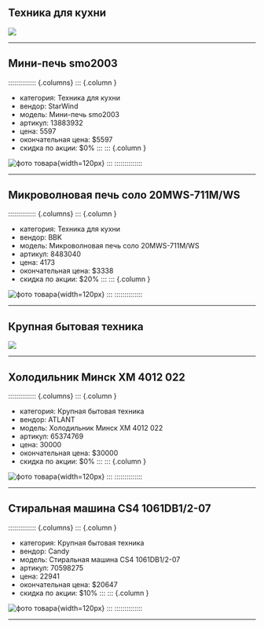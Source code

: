 
## Техника для кухни

![](pic/category_5.jpeg)

* * * 
## Мини-печь smo2003
:::::::::::::: {.columns}
::: {.column }
* категория: Техника для кухни
* вендор: StarWind
* модель: Мини-печь smo2003
* артикул: 13883932
* цена: 5597
* окончательная цена: $5597
* скидка по акции: $0%
:::
::: {.column }

![фото товара](pic/13883932.png){width=120px}
:::
::::::::::::::

* * * 
## Микроволновая печь соло 20MWS-711M/WS
:::::::::::::: {.columns}
::: {.column }
* категория: Техника для кухни
* вендор: BBK
* модель: Микроволновая печь соло 20MWS-711M/WS
* артикул: 8483040
* цена: 4173
* окончательная цена: $3338
* скидка по акции: $20%
:::
::: {.column }

![фото товара](pic/8483040.png){width=120px}
:::
::::::::::::::

* * * 

## Крупная бытовая техника

![](pic/category_6.jpeg)

* * * 
## Холодильник Минск ХМ 4012 022
:::::::::::::: {.columns}
::: {.column }
* категория: Крупная бытовая техника
* вендор: ATLANT
* модель: Холодильник Минск ХМ 4012 022
* артикул: 65374769
* цена: 30000
* окончательная цена: $30000
* скидка по акции: $0%
:::
::: {.column }

![фото товара](pic/65374769.png){width=120px}
:::
::::::::::::::

* * * 
## Стиральная машина CS4 1061DB1/2-07
:::::::::::::: {.columns}
::: {.column }
* категория: Крупная бытовая техника
* вендор: Candy
* модель: Стиральная машина CS4 1061DB1/2-07
* артикул: 70598275
* цена: 22941
* окончательная цена: $20647
* скидка по акции: $10%
:::
::: {.column }

![фото товара](pic/70598275.png){width=120px}
:::
::::::::::::::

* * * 
